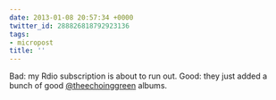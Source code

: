 ```yaml
---
date: 2013-01-08 20:57:34 +0000
twitter_id: 288826818792923136
tags:
- micropost
title: ''
---
```


Bad: my Rdio subscription is about to run out. Good: they just added a bunch of good [@theechoinggreen](https://twitter.com/theechoinggreen) albums.
